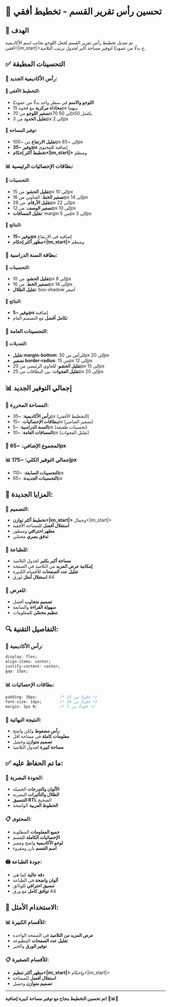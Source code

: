 # 🏢 تحسين رأس تقرير القسم - تخطيط أفقي

## 🎯 الهدف
تم تعديل تخطيط رأس تقرير القسم لجعل اللوجو بجانب اسم الأكاديمية أفقي<|im_start|>ج بدلًا من عموديًا لتوفير مساحة أكبر لجدول ترتيب التلاميذ.

## ✅ التحسينات المطبقة

### 🏢 **رأس الأكاديمية الجديد:**

#### 🔄 **التخطيط الأفقي:**
- **اللوجو والاسم** في سطر واحد بدلًا من عموديًا
- **محاذاة مركزية** مع فجوة 15px بينهما
- **تصغير اللوجو** من 70x70 إلى 50x50 بكسل
- **تقليل الحدود** من 3px إلى 2px

#### 📏 **توفير المساحة:**
- **تقليل الارتفاع** من ~100px إلى ~65px
- **توفير ~35px** إضافية للمحتوى
- **تخطيط أكثر إحكام<|im_start|>** ومنظم

### 📊 **بطاقات الإحصائيات الرئيسية:**

#### 🔧 **التحسينات:**
- **تقليل الحشو**: من 15px إلى 10px
- **تصغير الخط**: العناوين من 16px إلى 14px
- **تقليل الأرقام**: من 28px إلى 22px
- **تصغير الوصف**: من 12px إلى 10px
- **تقليل المسافات**: margin من 5px إلى 3px

#### 📏 **النتائج:**
- **توفير ~15px** إضافية في الارتفاع
- **مظهر أكثر إحكام<|im_start|>** ومنظم

### 📅 **بطاقة السنة الدراسية:**

#### 🔧 **التحسينات:**
- **تقليل الحشو**: من 10px إلى 8px
- **تصغير الخط**: من 16px إلى 14px
- **تقليل الظلال**: box-shadow أصغر

#### 📏 **النتائج:**
- **توفير ~5px** إضافية
- **تكامل أفضل** مع التصميم العام

### 🎨 **التحسينات العامة:**

#### 🔧 **التعديلات:**
- **تقليل margin-bottom**: للرأس من 30px إلى 20px
- **تصغير border-radius**: من 15px إلى 12px
- **تقليل الحشو**: للحاوي الرئيسي من 20px إلى 15px
- **تقليل الفجوات**: بين البطاقات من 25px إلى 20px

## 📊 إجمالي التوفير الجديد

### 📏 **المساحة المحررة:**
- **رأس الأكاديمية**: ~35px (التخطيط الأفقي)
- **بطاقات الإحصائيات**: ~15px (تصغير العناصر)
- **السنة الدراسية**: ~5px (تحسينات طفيفة)
- **المسافات العامة**: ~10px (تقليل الفجوات)

### 🎯 **المجموع الإضافي**: ~65px

### 📊 **إجمالي التوفير الكلي**: ~175px
- **التحسينات السابقة**: ~110px
- **التحسينات الجديدة**: ~65px

## 🎨 **المزايا الجديدة:**

### 👀 **التصميم:**
- **تخطيط أكثر توازن<|im_start|>** وجمال<|im_start|>
- **استغلال أفضل** للمساحة الأفقية
- **مظهر احترافي** ومتطور
- **تدفق بصري** محسّن

### 📄 **للطباعة:**
- **مساحة أكبر بكثير** لجدول التلاميذ
- **إمكانية عرض المزيد** من التلاميذ في الصفحة
- **تقليل عدد الصفحات** للأقسام الكبيرة
- **استغلال أمثل** لورق A4

### 📱 **للعرض:**
- **تصميم متجاوب** أفضل
- **سهولة القراءة** والمتابعة
- **تنظيم محسّن** للمعلومات

## 🔍 **التفاصيل التقنية:**

### 🏢 **رأس الأكاديمية:**
```css
display: flex;
align-items: center;
justify-content: center;
gap: 15px;
```

### 📊 **بطاقات الإحصائيات:**
```css
padding: 10px;          /* بدلًا من 15px */
font-size: 14px;        /* بدلًا من 16px */
margin: 3px 0;          /* بدلًا من 5px */
```

### 🎯 **النتيجة النهائية:**
- **رأس مضغوط** ولكن واضح
- **معلومات كاملة** في مساحة أقل
- **تصميم متوازن** وجميل
- **مساحة كبيرة** لجدول التلاميذ

## ✅ **ما تم الحفاظ عليه:**

### 🎨 **الجودة البصرية:**
- **الألوان والتدرجات** الجميلة
- **الظلال والتأثيرات** البصرية
- **التنسيق RTL** الصحيح
- **الخطوط العربية** الواضحة

### 📋 **المحتوى:**
- **جميع المعلومات** المطلوبة
- **الإحصائيات الكاملة** للقسم
- **لوجو الأكاديمية** واضح ومميز
- **اسم القسم** بارز ومقروء

### 🖨️ **جودة الطباعة:**
- **دقة عالية** كما هي
- **ألوان واضحة** في الطباعة
- **تنسيق احترافي** للوثائق
- **توافق كامل** مع ورق A4

## 🎯 **الاستخدام الأمثل:**

### 📊 **للأقسام الكبيرة:**
- **عرض المزيد من التلاميذ** في الصفحة الواحدة
- **تقليل عدد الصفحات** المطبوعة
- **توفير الورق** والحبر

### 📋 **للأقسام الصغيرة:**
- **مظهر أكثر تنظيم<|im_start|>** وإحكام<|im_start|>
- **استغلال أفضل** للمساحة
- **تصميم متوازن** وجميل

---

**تم تحسين التخطيط بنجاح مع توفير مساحة كبيرة إضافية! 🏢📊✨**
